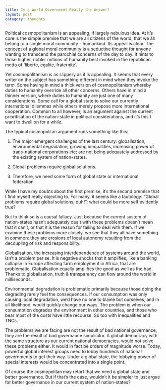 ```yaml
---
title: Is a World Government Really the Answer?
layout: post
category: thoughts
---
```



Political cosmopolitanism is an appealing, if largely nebulous idea. At it’s core is the simple premise that we are all citizens of the world, that we all belong to a single moral community - humankind. Its appeal is clear. The concept of a global moral community is a seductive thought for anyone wanting to transcend the parochial concerns of the day to day. It hints to those higher, nobler notions of humanity best invoked in the republican motto of 'liberte, egalite, fraternite'.

Yet cosmopolitanism is as slippery as it is appealing. It seems that every writer on the subject has something different in mind when they invoke the term. Some having in mind a thick version of cosmopolitanism whereby duties to humanity override all other concerns. Others have in mind a thinner version, where duties to humanity are just one of many considerations. Some call for a global state to solve our currently international dilemmas while others merely propose more international cooperation. Common to all however, is an argument against the current prioritisation of the nation-state in political considerations, and it’s this I want to dwell on for a while.

The typical cosmopolitan argument runs something like this:

1. The major emergent challenges of the last century: globalisation, environmental degradation, growing inequalities, increasing power of trans-national corporations etc; are not being adequately addressed by the existing system of nation-states.

2. Global problems require global solutions.

3. Therefore, we need some form of global state or international federation.

While I have my doubts about the first premise, it’s the second premise that I find myself really objecting to. For many, it seems like a tautology: “Global problems require global solutions, duh!”; what could be more self evidently true?

But to think so is a causal fallacy. Just because the current system of nation-states hasn’t adequately dealt with these problems doesn’t mean that it can’t, or that it is the reason for failing to deal with them. If we examine these problems more closely, we see that they all have something in common: they are erosions of local autonomy resulting from the decoupling of risk and responsibility.

Globalisation, the increasing interdependence of systems around the world, isn’t a problem per se. It is negative shocks that it amplifies, like a banking collapse in Europe affecting farm employment in Africa, that are problematic. Globalisation equally amplifies the good as well as the bad. Thanks to globalisation, truth & transparency can flow around the world in milliseconds.

Environmental degradation is problematic primarily because those doing the degrading rarely feel the consequences. If our consumption was only causing local degradation, we’d have no one to blame but ourselves, and in all likelihood, would quickly change our ways. The problem is when our consumption degrades the environment in other countries, and those who bear most of the costs have little recourse. So too with inequalities and TNCs.

The problems we are facing are not the result of bad national governance, they are the result of bad governance simplicitor. A global democracy with the same structure as our current national democracies, would not solve these problems either. It would in fact be orders of magnitude worse. Today, powerful global interest groups need to lobby hundreds of national governments to get their way. Under a global state, the lobbying power of special interests would be concentrated into a single point.

Of course the cosmopolitan may retort that we need a global state and better governance. But if that’s the case, wouldn’t it be simpler to just argue for better governance in our current system of nation-states?
